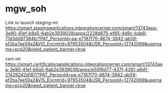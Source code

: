 # mgw_soh

Link to launch
staging-int
https://smart.stagingapplications.integrationcerner.com/smart/13743aea-3e90-41ef-b8a5-6ab2e3939039/apps/2228d875-ef65-4d9c-bda8-71d3dd97384b/?PAT_PersonId=pa-e7187f70-4674-3942-ab59-ef2ba7ee59a2&VIS_EncntrId=97953504&USR_PersonId=12742069&username=pcp20&need_patient_banner=true

cert-int
https://smart.certificationapplications.integrationcerner.com/smart/13743aea-3e90-41ef-b8a5-6ab2e3939039/apps/e50f6d77-437f-4261-a9d1-21429242d187/?PAT_PersonId=pa-e7187f70-4674-3942-ab59-ef2ba7ee59a2&VIS_EncntrId=97953504&USR_PersonId=12742069&username=pcp20&need_patient_banner=true
